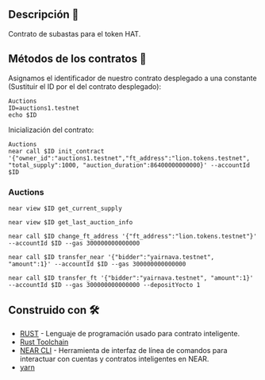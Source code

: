 ## Descripción 📄

Contrato de subastas para el token HAT.

## Métodos de los contratos 🚀

Asignamos el identificador de nuestro contrato desplegado a una constante (Sustituir el ID por el del contrato desplegado):

    Auctions
    ID=auctions1.testnet
    echo $ID

Inicialización del contrato:

    Auctions
    near call $ID init_contract '{"owner_id":"auctions1.testnet","ft_address":"lion.tokens.testnet",
    "total_supply":1000, "auction_duration":86400000000000}' --accountId $ID

### Auctions



    near view $ID get_current_supply

    near view $ID get_last_auction_info

    near call $ID change_ft_address '{"ft_address":"lion.tokens.testnet"}' --accountId $ID --gas 300000000000000

    near call $ID transfer_near '{"bidder":"yairnava.testnet", "amount":1}' --accountId $ID --gas 300000000000000

    near call $ID transfer_ft '{"bidder":"yairnava.testnet", "amount":1}' --accountId $ID --gas 300000000000000 --depositYocto 1



## Construido con 🛠️
* [RUST](https://www.rust-lang.org/) - Lenguaje de programación usado para contrato inteligente.
* [Rust Toolchain](https://docs.near.org/docs/develop/contracts/rust/intro#installing-the-rust-toolchain)
* [NEAR CLI](https://docs.near.org/docs/tools/near-cli) - Herramienta de interfaz de línea de comandos para interactuar con cuentas y contratos inteligentes en NEAR.
* [yarn](https://classic.yarnpkg.com/en/docs/install#mac-stable)